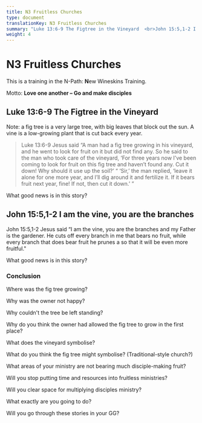 ```yaml
---
title: N3 Fruitless Churches
type: document
translationKey: N3 Fruitless Churches
summary: "Luke 13:6-9 The Figtree in the Vineyard  <br>John 15:5,1-2 I am the vine, you are the branches"
weight: 4
---
```

# N3 Fruitless Churches

This is a training in the N-Path: **N**ew Wineskins Training.

Motto: **Love one another – Go and make disciples**

## Luke 13:6-9 The Figtree in the Vineyard

Note: a fig tree is a very large tree, with big leaves that block out the sun. A vine is a low-growing plant that is cut back every year.

>   Luke 13:6-9 Jesus said “A man had a fig tree growing in his vineyard, and he went to look for fruit on it but did not find any. So he said to the man who took care of the vineyard, ‘For three years now I’ve been coming to look for fruit on this fig tree and haven’t found any. Cut it down! Why should it use up the soil?’ “ ‘Sir,’ the man replied, ‘leave it alone for one more year, and I’ll dig around it and fertilize it. If it bears fruit next year, fine! If not, then cut it down.’ ”

What good news is in this story?

## John 15:5,1-2 I am the vine, you are the branches

John 15:5,1-2 Jesus said “I am the vine, you are the branches and my Father is the gardener. He cuts off every branch in me that bears no fruit, while every branch that does bear fruit he prunes a so that it will be even more fruitful."

What good news is in this story?

### Conclusion

Where was the fig tree growing?

Why was the owner not happy?

Why couldn't the tree be left standing?

Why do you think the owner had allowed the fig tree to grow in the first place?

What does the vineyard symbolise?

What do you think the fig tree might symbolise? (Traditional-style church?)

What areas of your ministry are not bearing much disciple-making fruit?

Will you stop putting time and resources into fruitless ministries?

Will you clear space for multiplying disciples ministry?

What exactly are you going to do?

Will you go through these stories in your GG?

